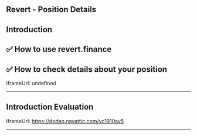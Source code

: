 ## Revert - Position Details


## Introduction


## ✅ How to use revert.finance 
## ✅ How to check details about your position    

IframeUrl: undefined    


---
## Introduction Evaluation

    

IframeUrl: https://dodao.navattic.com/vc1910av5    


---
